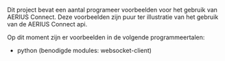 Dit project bevat een aantal programeer voorbeelden voor het gebruik van AERIUS Connect. Deze voorbeelden zijn puur ter illustratie van het gebruik van de AERIUS Connect api.

Op dit moment zijn er voorbeelden in de volgende programmeertalen:
- python (benodigde modules: websocket-client)

